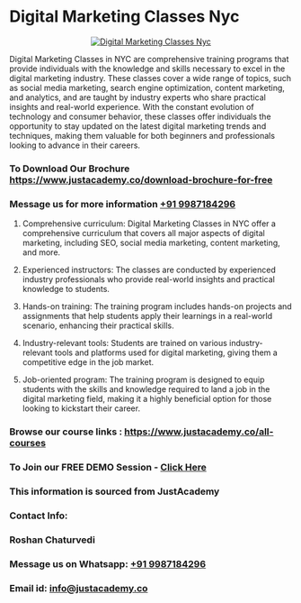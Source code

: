 # Digital Marketing Classes Nyc

<p align="center">
  <a href="https://justacademy.co/course-detail/digital-marketing">
    <img src="https://justacademy.co/storage2/course_image/1676636720_course_image.webp" alt="Digital Marketing Classes Nyc">
  </a>
</p>


Digital Marketing Classes in NYC are comprehensive training programs that provide individuals with the knowledge and skills necessary to excel in the digital marketing industry. These classes cover a wide range of topics, such as social media marketing, search engine optimization, content marketing, and analytics, and are taught by industry experts who share practical insights and real-world experience. With the constant evolution of technology and consumer behavior, these classes offer individuals the opportunity to stay updated on the latest digital marketing trends and techniques, making them valuable for both beginners and professionals looking to advance in their careers.
### To Download Our Brochure https://www.justacademy.co/download-brochure-for-free
### Message us for more information [+91 9987184296](https://api.whatsapp.com/send?phone=919987184296)
1) Comprehensive curriculum: Digital Marketing Classes in NYC offer a comprehensive curriculum that covers all major aspects of digital marketing, including SEO, social media marketing, content marketing, and more.

2) Experienced instructors: The classes are conducted by experienced industry professionals who provide real-world insights and practical knowledge to students.

3) Hands-on training: The training program includes hands-on projects and assignments that help students apply their learnings in a real-world scenario, enhancing their practical skills.

4) Industry-relevant tools: Students are trained on various industry-relevant tools and platforms used for digital marketing, giving them a competitive edge in the job market.

5) Job-oriented program: The training program is designed to equip students with the skills and knowledge required to land a job in the digital marketing field, making it a highly beneficial option for those looking to kickstart their career.

### Browse our course links : https://www.justacademy.co/all-courses 
### To Join our FREE DEMO Session - [Click Here](https://www.justacademy.co/register-for-course-demo)


### This information is sourced from JustAcademy
### Contact Info:
### Roshan Chaturvedi
### Message us on Whatsapp: [+91 9987184296](https://api.whatsapp.com/send?phone=919987184296)
### Email id: [info@justacademy.co](mailto:info@justacademy.co)
                    